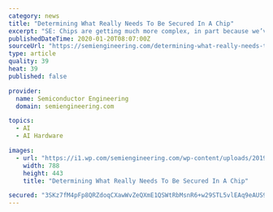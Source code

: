 ```yaml
---
category: news
title: "Determining What Really Needs To Be Secured In A Chip"
excerpt: "SE: Chips are getting much more complex, in part because we’ve run out of steam with Moore’s Law and in part because we are seeing so many new architectures with AI. Is it possible to secure all of those pieces? And is it even necessary? Ancajas: The more complexity in systems, the more assets that need to be protected. It’s not ..."
publishedDateTime: 2020-01-20T08:07:00Z
sourceUrl: "https://semiengineering.com/determining-what-really-needs-to-be-secured-in-a-chip/"
type: article
quality: 39
heat: 39
published: false

provider:
  name: Semiconductor Engineering
  domain: semiengineering.com

topics:
  - AI
  - AI Hardware

images:
  - url: "https://i1.wp.com/semiengineering.com/wp-content/uploads/2019/08/Binary-CPU-iStock-901627692-07-24-19.jpg?fit=788%2C443&#038;ssl=1"
    width: 788
    height: 443
    title: "Determining What Really Needs To Be Secured In A Chip"

secured: "3SKz7fM4pFp8QRZdoqCXawWvZeQXmE1QSWtRbMsnR6+w29STL5vlEAq9eAUS95tJcJcF1EwPmgbMsyXbtpuh4vN5xdgTIvzYl6tYnXuAJFBLsD5DK2u4iLXV2WXAsVN1jNtj8/ef7iX7ZUtYfd8jdtBbNXhxglqbEw+A1Bc76QQ4TV2JWmJwy6BDvQpnCdP1XaAezISoun/NKXI/u620iCRP0f1h49OQahvFzfye9IBrTprr9NzzdSXgQJHxGM/Y6i6i8IzlIoTnMfal357ItVMvk1anOYWp+s/+z44rv8rKRlwOW+SwtE5twM5zlvcg81hGytqBjKQvJ3pEVAWeQrENz8NG5yoVNs8C9Joby/HUD0/bprm3+0MRAkt7Oa93z4Xd2PHJoLcvUe2yvkUVXEhlk8kCjr7iV6yiF8/l8q0+oxnt+vbhDdEOaKViR7oxR3pqp/ptltnIDNuLYTX1OA==;Q7uxkHjiJ6j+sLrXE+B5XQ=="
---
```


